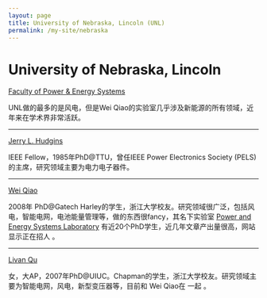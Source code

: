 ```yaml
---
layout: page
title: University of Nebraska, Lincoln (UNL)
permalink: /my-site/nebraska
---
```

# University of Nebraska, Lincoln 

[Faculty of Power & Energy Systems](https://engineering.unl.edu/ece/ece-power-energy-systems-faculty/)

UNL做的最多的是风电，但是Wei Qiao的实验室几乎涉及新能源的所有领域，近年来在学术界非常活跃。

---

[Jerry L. Hudgins](https://engineering.unl.edu/ece/faculty/jerry-l-hudgins/)

IEEE Fellow，1985年PhD@TTU，曾任IEEE Power Electronics Society (PELS)的主席，研究领域主要为电力电子器件。

---

[Wei Qiao](https://engineering.unl.edu/ece/faculty/wei-qiao/)

2008年 PhD@Gatech Harley的学生，浙江大学校友。研究领域很广泛，包括风电，智能电网，电池能量管理等，做的东西很fancy，其名下实验室
[Power and Energy Systems Laboratory](https://pesl.unl.edu/) 有近20个PhD学生，近几年文章产出量很高，网站显示正在招人 。

---

[Livan Qu](https://engineering.unl.edu/ece/faculty/liyan-qu/)

女，大AP，2007年PhD@UIUC。Chapman的学生，浙江大学校友。研究领域主要为智能电网，风电，新型变压器等，目前和 Wei Qiao在 一起 。


